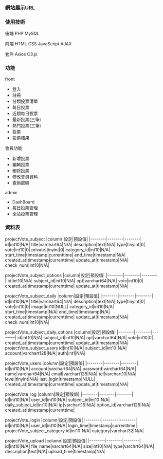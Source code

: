 ### [網站展示URL](https://azmai.tw/)

### 使用技術
後端
PHP
MySQL

前端
HTML
CSS
JavaScript
AJAX

套件
Axios
C3.js

### 功能
front <br>
<ul>
<li>登入</li>
<li>註冊</li>
<li>分類投票清單</li>
<li>每日投票</li>
<li>近期每日投票</li>
<li>最新投票(三筆)</li>
<li>熱門投票(三筆)</li>
<li>投票</li>
<li>投票結果</li>
</ul>
會員功能
<ul>
    <li>新增投票</li>
    <li>編輯投票</li>
    <li>刪除投票</li>
    <li>修改會員資料</li>
    <li>查詢密碼</li>
</ul>
admin<br>
<ul>
    <li>DashBoard</li>
    <li>每日投票管理</li>
    <li>全站投票管理</li>
</ul>



### 資料表
projectVote_subject
|column|設定|預設值|
|--------|--------|--------|
id|int10|N/A|
title|varchart64|N/A|
description|text|N/A|
type|tinyint|0|
vote|int10|0|
private|tinyint|0|
category_id|int10|N/A|
start_time|timestamp|currenttime|
end_time|timestamp|N/A|
created_at|timestamp|currenttime|
update_at|timestamp|N/A|
check_num|int10|N/A|

projectVote_subject_options
|column|設定|預設值|
|--------|--------|--------|
id|int10|N/A|
subject_id|int10|N/A|
opt|varchart64|N/A|
vote|int10|0|
created_at|timestamp|currenttime|
update_at|timestamp|N/A|

projectVote_subject_daily
|column|設定|預設值|
|--------|--------|--------|
id|int10|N/A|
title|varchart64|N/A|
description|text|N/A|
type|tinyint|0|
vote|int10|0|
image|int10|NULL|
category_id|int10|N/A|
start_time|timestamp|N/A|
end_time|timestamp|N/A|
created_at|timestamp|currenttime|
update_at|timestamp|N/A|
check_num|int10|N/A|

projectVote_subject_daily_options
|column|設定|預設值|
|--------|--------|--------|
id|int10|N/A|
subject_id|int10|N/A|
opt|varchart64|N/A|
vote|int10|0|
created_at|timestamp|currenttime|
update_at|timestamp|N/A|
projectVote_subject_users
id|int10|N/A|
subject_id|int10|N/A|
account|varchart128|N/A|
auth|int1|N/A|

projectVote_users
|column|設定|預設值|
|--------|--------|--------|
id|int10|N/A|
account|varchart64|N/A|
password|varchart64|N/A|
name|varchart64|N/A|
email|varchart128|N/A|
tel|varchart10|N/A|
level|tinyint|N/A|
last_login|timestamp|NULL|
created_at|timestamp|currenttime|
update_at|timestamp|N/A|

projectVote_log
|column|設定|預設值|
|--------|--------|--------|
id|int10|N/A|
user_id|int10|N/A|
subject_id|int10|N/A|
daily_subject_id|int10|N/A|
ip|varchart16|N/A|
option_id|varchart128|N/A|
created_at|timestamp|currenttime|

projectVote_login
|column|設定|預設值|
|--------|--------|--------|
id|int10|N/A|
user_id|int10|N/A|
login_time|timestamp|currenttime|
projectVote_subject_category
id|int10|N/A|
category|varchart32|N/A|

projectVote_upload
|column|設定|預設值|
|--------|--------|--------|
id|int10|N/A|
file_name|varchrt64|N/A|
size|int10|N/A|
type|varchrt64|N/A|
description|text|N/A|
upload_time|timestamp|N/A|
